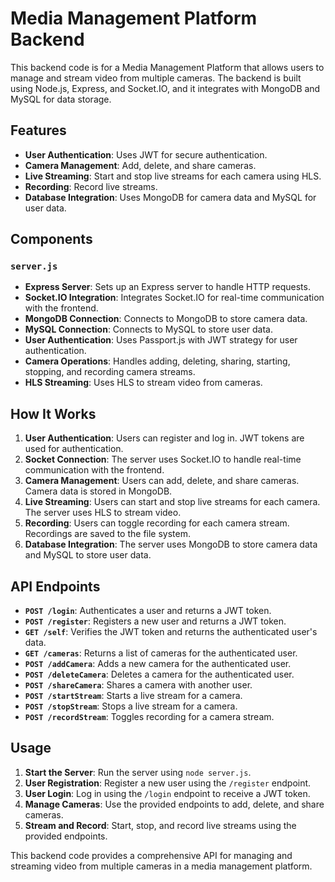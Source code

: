 # Media Management Platform Backend

This backend code is for a Media Management Platform that allows users to manage and stream video from multiple cameras. The backend is built using Node.js, Express, and Socket.IO, and it integrates with MongoDB and MySQL for data storage.

## Features

- **User Authentication**: Uses JWT for secure authentication.
- **Camera Management**: Add, delete, and share cameras.
- **Live Streaming**: Start and stop live streams for each camera using HLS.
- **Recording**: Record live streams.
- **Database Integration**: Uses MongoDB for camera data and MySQL for user data.

## Components

### `server.js`

- **Express Server**: Sets up an Express server to handle HTTP requests.
- **Socket.IO Integration**: Integrates Socket.IO for real-time communication with the frontend.
- **MongoDB Connection**: Connects to MongoDB to store camera data.
- **MySQL Connection**: Connects to MySQL to store user data.
- **User Authentication**: Uses Passport.js with JWT strategy for user authentication.
- **Camera Operations**: Handles adding, deleting, sharing, starting, stopping, and recording camera streams.
- **HLS Streaming**: Uses HLS to stream video from cameras.

## How It Works

1. **User Authentication**: Users can register and log in. JWT tokens are used for authentication.
2. **Socket Connection**: The server uses Socket.IO to handle real-time communication with the frontend.
3. **Camera Management**: Users can add, delete, and share cameras. Camera data is stored in MongoDB.
4. **Live Streaming**: Users can start and stop live streams for each camera. The server uses HLS to stream video.
5. **Recording**: Users can toggle recording for each camera stream. Recordings are saved to the file system.
6. **Database Integration**: The server uses MongoDB to store camera data and MySQL to store user data.

## API Endpoints

- **`POST /login`**: Authenticates a user and returns a JWT token.
- **`POST /register`**: Registers a new user and returns a JWT token.
- **`GET /self`**: Verifies the JWT token and returns the authenticated user's data.
- **`GET /cameras`**: Returns a list of cameras for the authenticated user.
- **`POST /addCamera`**: Adds a new camera for the authenticated user.
- **`POST /deleteCamera`**: Deletes a camera for the authenticated user.
- **`POST /shareCamera`**: Shares a camera with another user.
- **`POST /startStream`**: Starts a live stream for a camera.
- **`POST /stopStream`**: Stops a live stream for a camera.
- **`POST /recordStream`**: Toggles recording for a camera stream.

## Usage

1. **Start the Server**: Run the server using `node server.js`.
2. **User Registration**: Register a new user using the `/register` endpoint.
3. **User Login**: Log in using the `/login` endpoint to receive a JWT token.
4. **Manage Cameras**: Use the provided endpoints to add, delete, and share cameras.
5. **Stream and Record**: Start, stop, and record live streams using the provided endpoints.

This backend code provides a comprehensive API for managing and streaming video from multiple cameras in a media management platform.